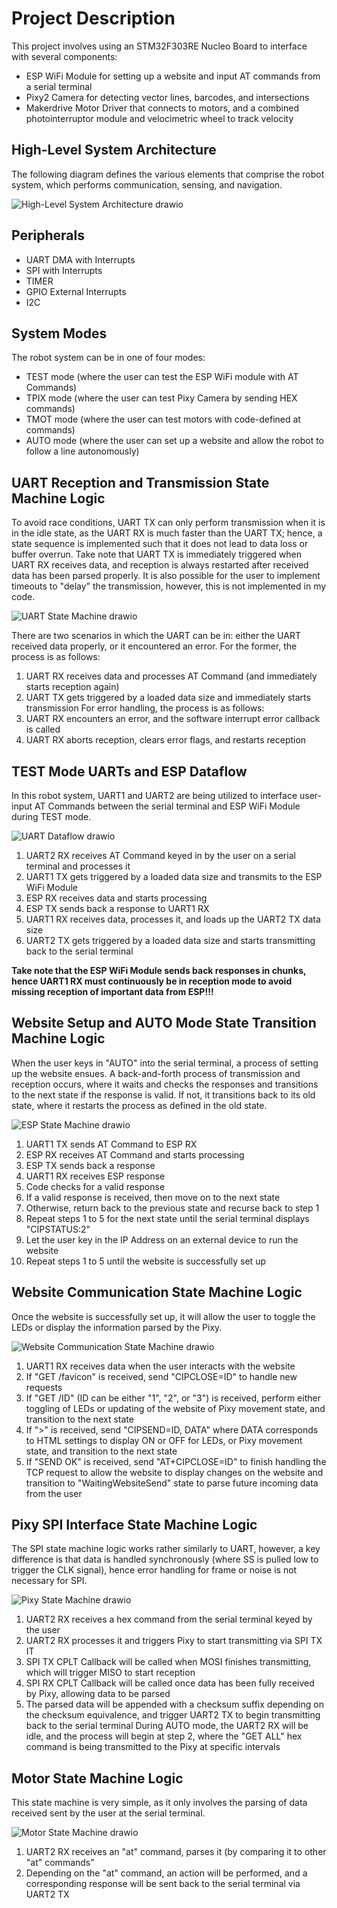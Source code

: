# Project Description
This project involves using an STM32F303RE Nucleo Board to interface with several components:
- ESP WiFi Module for setting up a website and input AT commands from a serial terminal
- Pixy2 Camera for detecting vector lines, barcodes, and intersections
- Makerdrive Motor Driver that connects to motors, and a combined photointerruptor module and velocimetric wheel to track velocity

## High-Level System Architecture
The following diagram defines the various elements that comprise the robot system, which performs communication, sensing, and navigation.

![High-Level System Architecture drawio](https://github.com/user-attachments/assets/eef70d12-ff19-4b28-8de5-2cff0da7fcde)

## Peripherals 
- UART DMA with Interrupts
- SPI with Interrupts
- TIMER 
- GPIO External Interrupts
- I2C

## System Modes
The robot system can be in one of four modes:
- TEST mode (where the user can test the ESP WiFi module with AT Commands)
- TPIX mode (where the user can test Pixy Camera by sending HEX commands)
- TMOT mode (where the user can test motors with code-defined at commands)
- AUTO mode (where the user can set up a website and allow the robot to follow a line autonomously)

## UART Reception and Transmission State Machine Logic
To avoid race conditions, UART TX can only perform transmission when it is in the idle state, as the UART RX is much faster than the UART TX; hence, a state sequence is implemented such that it does not lead to data loss or buffer overrun. Take note that UART TX is immediately triggered when UART RX receives data, and reception is always restarted after received data has been parsed properly. It is also possible for the user to implement timeouts to "delay" the transmission, however, this is not implemented in my code. 

![UART State Machine drawio](https://github.com/user-attachments/assets/b936698d-a7e0-4a21-a1f5-3a4f9c68565f)

There are two scenarios in which the UART can be in: either the UART received data properly, or it encountered an error. For the former, the process is as follows:
1. UART RX receives data and processes AT Command (and immediately starts reception again)
2. UART TX gets triggered by a loaded data size and immediately starts transmission
For error handling, the process is as follows:
1. UART RX encounters an error, and the software interrupt error callback is called
2. UART RX aborts reception, clears error flags, and restarts reception

## TEST Mode UARTs and ESP Dataflow
In this robot system, UART1 and UART2 are being utilized to interface user-input AT Commands between the serial terminal and ESP WiFi Module during TEST mode.

![UART Dataflow drawio](https://github.com/user-attachments/assets/d1a736f5-8fc5-4d41-a980-9415c7016510)

1. UART2 RX receives AT Command keyed in by the user on a serial terminal and processes it
2. UART1 TX gets triggered by a loaded data size and transmits to the ESP WiFi Module
3. ESP RX receives data and starts processing
4. ESP TX sends back a response to UART1 RX 
5. UART1 RX receives data, processes it, and loads up the UART2 TX data size
6. UART2 TX gets triggered by a loaded data size and starts transmitting back to the serial terminal

__Take note that the ESP WiFi Module sends back responses in chunks, hence UART1 RX must continuously be in reception mode to avoid missing reception of important data from ESP!!!__

## Website Setup and AUTO Mode State Transition Machine Logic
When the user keys in "AUTO" into the serial terminal, a process of setting up the website ensues. A back-and-forth process of transmission and reception occurs, where it waits and checks the responses and transitions to the next state if the response is valid. If not, it transitions back to its old state, where it restarts the process as defined in the old state.

![ESP State Machine drawio](https://github.com/user-attachments/assets/92182d0a-c910-4378-9466-4a488653e294)

1. UART1 TX sends AT Command to ESP RX
2. ESP RX receives AT Command and starts processing
3. ESP TX sends back a response
4. UART1 RX receives ESP response
5. Code checks for a valid response
6. If a valid response is received, then move on to the next state
7. Otherwise, return back to the previous state and recurse back to step 1
8. Repeat steps 1 to 5 for the next state until the serial terminal displays "CIPSTATUS:2"
9. Let the user key in the IP Address on an external device to run the website
10. Repeat steps 1 to 5 until the website is successfully set up

## Website Communication State Machine Logic
Once the website is successfully set up, it will allow the user to toggle the LEDs or display the information parsed by the Pixy.

![Website Communication State Machine drawio](https://github.com/user-attachments/assets/faec439b-4bf3-4d68-a8ec-58c287d985fb)

1. UART1 RX receives data when the user interacts with the website
2. If "GET /favicon" is received, send "CIPCLOSE=ID" to handle new requests
3. If "GET /ID" (ID can be either "1", "2", or "3") is received, perform either toggling of LEDs or updating of the website of Pixy movement state, and transition to the next state
4. If ">" is received, send "CIPSEND=ID, DATA" where DATA corresponds to HTML settings to display ON or OFF for LEDs, or Pixy movement state, and transition to the next state
5. If "SEND OK" is received, send "AT+CIPCLOSE=ID" to finish handling the TCP request to allow the website to display changes on the website and transition to "WaitingWebsiteSend" state to parse future incoming data from the user

## Pixy SPI Interface State Machine Logic 
The SPI state machine logic works rather similarly to UART, however, a key difference is that data is handled synchronously (where SS is pulled low to trigger the CLK signal), hence error handling for frame or noise is not necessary for SPI. 

![Pixy State Machine drawio](https://github.com/user-attachments/assets/05497c71-573d-4775-ba9e-d1c2d39f89a4)

1. UART2 RX receives a hex command from the serial terminal keyed by the user
2. UART2 RX processes it and triggers Pixy to start transmitting via SPI TX IT
3. SPI TX CPLT Callback will be called when MOSI finishes transmitting, which will trigger MISO to start reception
4. SPI RX CPLT Callback will be called once data has been fully received by Pixy, allowing data to be parsed
5. The parsed data will be appended with a checksum suffix depending on the checksum equivalence, and trigger UART2 TX to begin transmitting back to the serial terminal
During AUTO mode, the UART2 RX will be idle, and the process will begin at step 2, where the "GET ALL" hex command is being transmitted to the Pixy at specific intervals

## Motor State Machine Logic
This state machine is very simple, as it only involves the parsing of data received sent by the user at the serial terminal.

![Motor State Machine drawio](https://github.com/user-attachments/assets/97754ebe-099b-4efa-8a6a-d18709e7bbf5)

1. UART2 RX receives an "at" command, parses it (by comparing it to other "at" commands"
2. Depending on the "at" command, an action will be performed, and a corresponding response will be sent back to the serial terminal via UART2 TX
